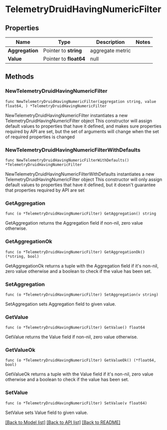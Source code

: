 # TelemetryDruidHavingNumericFilter

## Properties

Name | Type | Description | Notes
------------ | ------------- | ------------- | -------------
**Aggregation** | Pointer to **string** | aggregate metric | 
**Value** | Pointer to **float64** | null | 

## Methods

### NewTelemetryDruidHavingNumericFilter

`func NewTelemetryDruidHavingNumericFilter(aggregation string, value float64, ) *TelemetryDruidHavingNumericFilter`

NewTelemetryDruidHavingNumericFilter instantiates a new TelemetryDruidHavingNumericFilter object
This constructor will assign default values to properties that have it defined,
and makes sure properties required by API are set, but the set of arguments
will change when the set of required properties is changed

### NewTelemetryDruidHavingNumericFilterWithDefaults

`func NewTelemetryDruidHavingNumericFilterWithDefaults() *TelemetryDruidHavingNumericFilter`

NewTelemetryDruidHavingNumericFilterWithDefaults instantiates a new TelemetryDruidHavingNumericFilter object
This constructor will only assign default values to properties that have it defined,
but it doesn't guarantee that properties required by API are set

### GetAggregation

`func (o *TelemetryDruidHavingNumericFilter) GetAggregation() string`

GetAggregation returns the Aggregation field if non-nil, zero value otherwise.

### GetAggregationOk

`func (o *TelemetryDruidHavingNumericFilter) GetAggregationOk() (*string, bool)`

GetAggregationOk returns a tuple with the Aggregation field if it's non-nil, zero value otherwise
and a boolean to check if the value has been set.

### SetAggregation

`func (o *TelemetryDruidHavingNumericFilter) SetAggregation(v string)`

SetAggregation sets Aggregation field to given value.


### GetValue

`func (o *TelemetryDruidHavingNumericFilter) GetValue() float64`

GetValue returns the Value field if non-nil, zero value otherwise.

### GetValueOk

`func (o *TelemetryDruidHavingNumericFilter) GetValueOk() (*float64, bool)`

GetValueOk returns a tuple with the Value field if it's non-nil, zero value otherwise
and a boolean to check if the value has been set.

### SetValue

`func (o *TelemetryDruidHavingNumericFilter) SetValue(v float64)`

SetValue sets Value field to given value.



[[Back to Model list]](../README.md#documentation-for-models) [[Back to API list]](../README.md#documentation-for-api-endpoints) [[Back to README]](../README.md)


